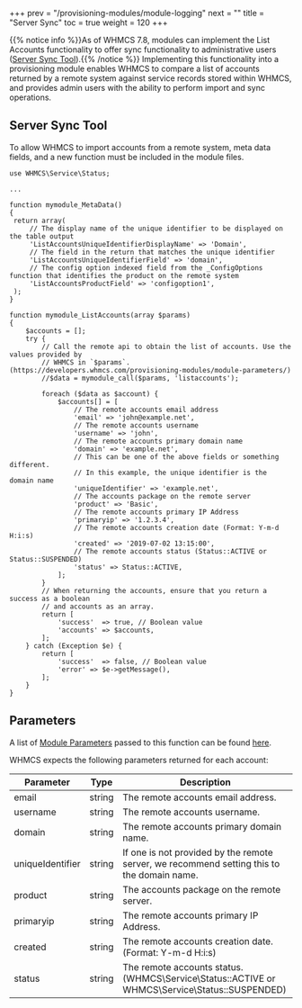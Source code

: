 +++
prev = "/provisioning-modules/module-logging"
next = ""
title = "Server Sync"
toc = true
weight = 120
+++

{{% notice info %}}As of WHMCS 7.8, modules can implement the List Accounts functionality to offer sync functionality to administrative users ([Server Sync Tool](https://docs.whmcs.com/Server_Sync_Tool)).{{% /notice %}}
Implementing this functionality into a provisioning module enables WHMCS to compare a list of accounts returned by a remote system against service records stored within WHMCS, and provides admin users with the ability to perform import and sync operations.

## Server Sync Tool <a id="product-details-output"></a>

To allow WHMCS to import accounts from a remote system, meta data fields, and a new function must be included in the module files.
 
```
use WHMCS\Service\Status;

...

function mymodule_MetaData()
{
 return array(
     // The display name of the unique identifier to be displayed on the table output
     'ListAccountsUniqueIdentifierDisplayName' => 'Domain',
     // The field in the return that matches the unique identifier
     'ListAccountsUniqueIdentifierField' => 'domain',
     // The config option indexed field from the _ConfigOptions function that identifies the product on the remote system
     'ListAccountsProductField' => 'configoption1',
 );
}
 
function mymodule_ListAccounts(array $params)
{
    $accounts = [];
    try {
        // Call the remote api to obtain the list of accounts. Use the values provided by
        // WHMCS in `$params`. (https://developers.whmcs.com/provisioning-modules/module-parameters/)
        //$data = mymodule_call($params, 'listaccounts');
        
        foreach ($data as $account) {
            $accounts[] = [
                // The remote accounts email address
                'email' => 'john@example.net', 
                // The remote accounts username
                'username' => 'john', 
                // The remote accounts primary domain name
                'domain' => 'example.net', 
                // This can be one of the above fields or something different.
                // In this example, the unique identifier is the domain name
                'uniqueIdentifier' => 'example.net', 
                // The accounts package on the remote server
                'product' => 'Basic', 
                // The remote accounts primary IP Address
                'primaryip' => '1.2.3.4', 
                // The remote accounts creation date (Format: Y-m-d H:i:s)
                'created' => '2019-07-02 13:15:00', 
                // The remote accounts status (Status::ACTIVE or Status::SUSPENDED)
                'status' => Status::ACTIVE, 
            ];
        }
        // When returning the accounts, ensure that you return a success as a boolean
        // and accounts as an array.
        return [
            'success'  => true, // Boolean value
            'accounts' => $accounts,
        ];
    } catch (Exception $e) {
        return [
            'success'  => false, // Boolean value
            'error' => $e->getMessage(),
        ];
    }
}
```

## Parameters <a id="meta-data"></a>

A list of [Module Parameters][module-parameters] passed to this function can be found [here][module-parameters].

WHMCS expects the following parameters returned for each account:

| Parameter | Type | Description |
| --------- | ---- | ----------- |
| email | string | The remote accounts email address. |
| username | string | The remote accounts username. |
| domain | string | The remote accounts primary domain name. |
| uniqueIdentifier | string | If one is not provided by the remote server, we recommend setting this to the domain name. |
| product | string | The accounts package on the remote server. |
| primaryip | string | The remote accounts primary IP Address. |
| created | string | The remote accounts creation date. (Format: Y-m-d H:i:s) |
| status | string | The remote accounts status. (WHMCS\Service\Status::ACTIVE or WHMCS\Service\Status::SUSPENDED) |

[module-parameters]: /provisioning-modules/module-parameters "Module Parameters"
